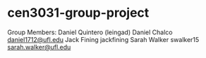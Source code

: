 # cen3031-group-project
Group Members: 
Daniel Quintero (leingad)
Daniel Chalco daniel1712@ufl.edu
Jack Fining jackfining
Sarah Walker swalker15 sarah.walker@ufl.edu
